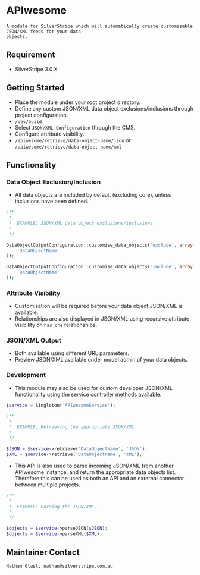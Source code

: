 # APIwesome

	A module for SilverStripe which will automatically create customisable JSON/XML feeds for your data
	objects.

## Requirement

* SilverStripe 3.0.X

## Getting Started

* Place the module under your root project directory.
* Define any custom JSON/XML data object exclusions/inclusions through project configuration.
* `/dev/build`
* Select `JSON/XML Configuration` through the CMS.
* Configure attribute visibility.
* `/apiwesome/retrieve/data-object-name/json` or `/apiwesome/retrieve/data-object-name/xml`

## Functionality

### Data Object Exclusion/Inclusion

* All data objects are included by default (excluding core), unless inclusions have been defined.

```php
/**
 *
 *	EXAMPLE: JSON/XML data object exclusions/inclusions.
 *
 */

DataObjectOutputConfiguration::customise_data_objects('exclude', array(
	'DataObjectName'
));

DataObjectOutputConfiguration::customise_data_objects('include', array(
	'DataObjectName'
));
```

### Attribute Visibility

* Customisation will be required before your data object JSON/XML is available.
* Relationships are also displayed in JSON/XML using recursive attribute visibility on `has_one` relationships.

### JSON/XML Output

* Both available using different URL parameters.
* Preview JSON/XML available under model admin of your data objects.

### Development

* This module may also be used for custom developer JSON/XML functionality using the service controller methods available.

```php
$service = Singleton('APIwesomeService');

/**
 *
 *	EXAMPLE: Retrieving the appropriate JSON/XML.
 *
 */

$JSON = $service->retrieve('DataObjectName', 'JSON');
$XML = $service->retrieve('DataObjectName', 'XML');
```

* This API is also used to parse incoming JSON/XML from another APIwesome instance, and return the appropriate data objects list. Therefore this can be used as both an API and an external connector between multiple projects.

```php
/**
 *
 *	EXAMPLE: Parsing the JSON/XML.
 *
 */

$objects = $service->parseJSON($JSON);
$objects = $service->parseXML($XML);
```

## Maintainer Contact

	Nathan Glasl, nathan@silverstripe.com.au
